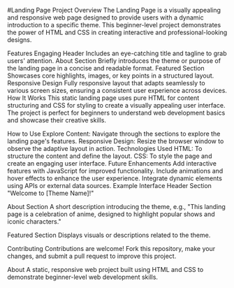 #Landing Page
Project Overview
The Landing Page is a visually appealing and responsive web page designed to provide users with a dynamic introduction to a specific theme. This beginner-level project demonstrates the power of HTML and CSS in creating interactive and professional-looking designs.

Features
Engaging Header
Includes an eye-catching title and tagline to grab users' attention.
About Section
Briefly introduces the theme or purpose of the landing page in a concise and readable format.
Featured Section
Showcases core highlights, images, or key points in a structured layout.
Responsive Design
Fully responsive layout that adapts seamlessly to various screen sizes, ensuring a consistent user experience across devices.
How It Works
This static landing page uses pure HTML for content structuring and CSS for styling to create a visually appealing user interface. The project is perfect for beginners to understand web development basics and showcase their creative skills.

How to Use
Explore Content: Navigate through the sections to explore the landing page's features.
Responsive Design: Resize the browser window to observe the adaptive layout in action.
Technologies Used
HTML: To structure the content and define the layout.
CSS: To style the page and create an engaging user interface.
Future Enhancements
Add interactive features with JavaScript for improved functionality.
Include animations and hover effects to enhance the user experience.
Integrate dynamic elements using APIs or external data sources.
Example Interface
Header Section
"Welcome to [Theme Name]!"

About Section
A short description introducing the theme, e.g., "This landing page is a celebration of anime, designed to highlight popular shows and iconic characters."

Featured Section
Displays visuals or descriptions related to the theme.

Contributing
Contributions are welcome! Fork this repository, make your changes, and submit a pull request to improve this project.

About
A static, responsive web project built using HTML and CSS to demonstrate beginner-level web development skills.

